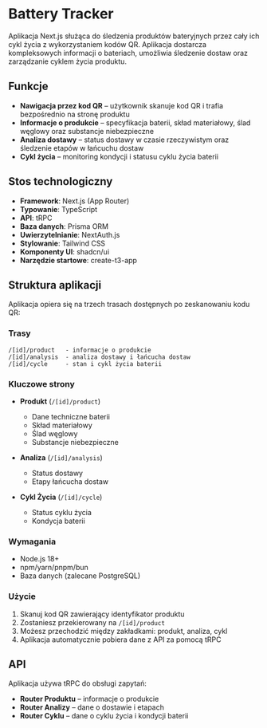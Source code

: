 # Battery Tracker

Aplikacja Next.js służąca do śledzenia produktów bateryjnych przez cały ich cykl życia z wykorzystaniem kodów QR. Aplikacja dostarcza kompleksowych informacji o bateriach, umożliwia śledzenie dostaw oraz zarządzanie cyklem życia produktu.

## Funkcje

- **Nawigacja przez kod QR** – użytkownik skanuje kod QR i trafia bezpośrednio na stronę produktu
- **Informacje o produkcie** – specyfikacja baterii, skład materiałowy, ślad węglowy oraz substancje niebezpieczne
- **Analiza dostawy** – status dostawy w czasie rzeczywistym oraz śledzenie etapów w łańcuchu dostaw
- **Cykl życia** – monitoring kondycji i statusu cyklu życia baterii

## Stos technologiczny

- **Framework**: Next.js (App Router)
- **Typowanie**: TypeScript
- **API**: tRPC
- **Baza danych**: Prisma ORM
- **Uwierzytelnianie**: NextAuth.js
- **Stylowanie**: Tailwind CSS
- **Komponenty UI**: shadcn/ui
- **Narzędzie startowe**: create-t3-app

## Struktura aplikacji

Aplikacja opiera się na trzech trasach dostępnych po zeskanowaniu kodu QR:

### Trasy

```
/[id]/product   - informacje o produkcie
/[id]/analysis  - analiza dostawy i łańcucha dostaw
/[id]/cycle     - stan i cykl życia baterii
```

### Kluczowe strony

- **Produkt** (`/[id]/product`)

  - Dane techniczne baterii
  - Skład materiałowy
  - Ślad węglowy
  - Substancje niebezpieczne

- **Analiza** (`/[id]/analysis`)

  - Status dostawy
  - Etapy łańcucha dostaw

- **Cykl Życia** (`/[id]/cycle`)
  - Status cyklu życia
  - Kondycja baterii

### Wymagania

- Node.js 18+
- npm/yarn/pnpm/bun
- Baza danych (zalecane PostgreSQL)

### Użycie

1. Skanuj kod QR zawierający identyfikator produktu
2. Zostaniesz przekierowany na `/[id]/product`
3. Możesz przechodzić między zakładkami: produkt, analiza, cykl
4. Aplikacja automatycznie pobiera dane z API za pomocą tRPC

## API

Aplikacja używa tRPC do obsługi zapytań:

- **Router Produktu** – informacje o produkcie
- **Router Analizy** – dane o dostawie i etapach
- **Router Cyklu** – dane o cyklu życia i kondycji baterii
